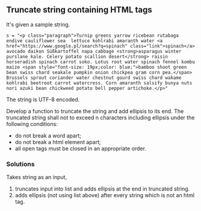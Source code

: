 ## Truncate string containing HTML tags

It's given a sample string.

```
s = "<p class="paragraph">Turnip greens yarrow ricebean rutabaga endive cauliflower sea  lettuce kohlrabi amaranth water <a href="https://www.google.pl/search?q=spinach" class="link">spinach</a> avocado daikon Süßkartoffel napa cabbage <strong>asparagus winter purslane kale. Celery potato scallion desert</strong> raisin horseradish spinach carrot soko. Lotus root water spinach fennel kombu maize <span style="font-size: 19px;color: blue;">bamboo shoot green bean swiss chard seakale pumpkin onion chickpea gram corn pea.</span> Brussels sprout coriander water chestnut gourd swiss chard wakame kohlrabi beetroot carrot watercress. Corn amaranth salsify bunya nuts nori azuki bean chickweed potato bell pepper artichoke.</p>"
```

The string is UTF-8 encoded.

Develop a function to truncate the string and add ellipsis to its end.
The truncated string shall not to exceed n characters including ellipsis under the following conditions:
- do not break a word apart;
- do not break a html element apart;
- all open tags must be closed in an appropriate order.

### Solutions

Takes string as an input,
1. truncates input into list and adds ellipsis at the end in truncated string.
2. adds ellipsis (not using list above) after every string which is not an html tag.
